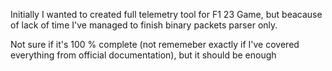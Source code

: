Initially I wanted to created full telemetry tool for F1 23 Game, but beacause of lack of time I've managed to finish binary packets parser only. 

Not sure if it's 100 % complete (not rememeber exactly if I've covered everything from official documentation), but it should be enough
